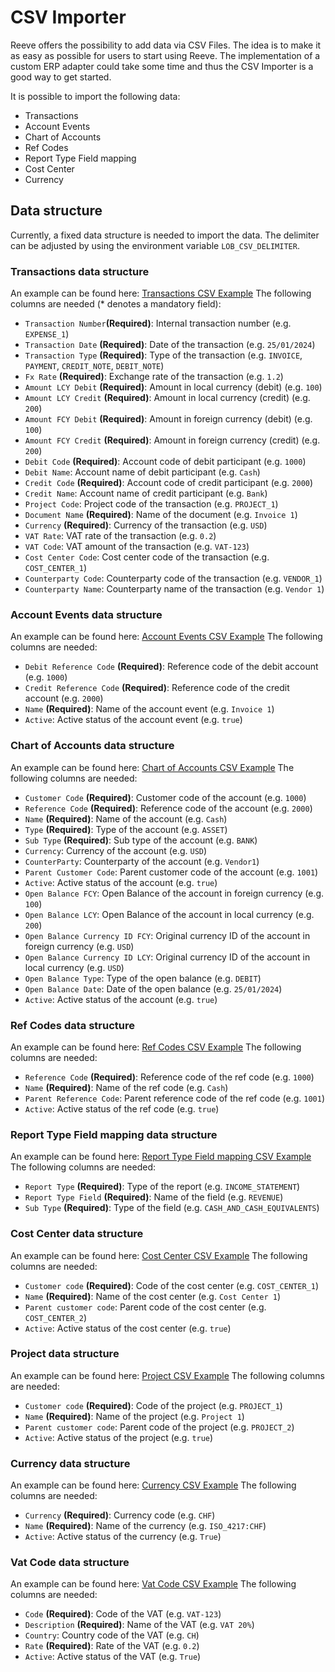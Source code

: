 # CSV Importer
Reeve offers the possibility to add data via CSV Files. The idea is to make it as easy as possible for users to start using Reeve.
The implementation of a custom ERP adapter could take some time and thus the CSV Importer is a good way to get started.

It is possible to import the following data:
- Transactions
- Account Events
- Chart of Accounts
- Ref Codes
- Report Type Field mapping
- Cost Center
- Currency


## Data structure
Currently, a fixed data structure is needed to import the data.
The delimiter can be adjusted by using the environment variable `LOB_CSV_DELIMITER`.

### Transactions data structure
An example can be found here: [Transactions CSV Example](./examples/transactions_csv_example.csv)
The following columns are needed (* denotes a mandatory field):
- `Transaction Number`**(Required)**: Internal transaction number (e.g. `EXPENSE_1`)
- `Transaction Date` **(Required)**: Date of the transaction (e.g. `25/01/2024`)
- `Transaction Type` **(Required)**: Type of the transaction (e.g. `INVOICE`, `PAYMENT`, `CREDIT_NOTE`, `DEBIT_NOTE`)
- `Fx Rate` **(Required)**: Exchange rate of the transaction (e.g. `1.2`)
- `Amount LCY Debit` **(Required)**: Amount in local currency (debit) (e.g. `100`)
- `Amount LCY Credit` **(Required)**: Amount in local currency (credit) (e.g. `200`)
- `Amount FCY Debit` **(Required)**: Amount in foreign currency (debit) (e.g. `100`)
- `Amount FCY Credit` **(Required)**: Amount in foreign currency (credit) (e.g. `200`)
- `Debit Code` **(Required)**: Account code of debit participant (e.g. `1000`)
- `Debit Name`: Account name of debit participant (e.g. `Cash`)
- `Credit Code` **(Required)**: Account code of credit participant (e.g. `2000`)
- `Credit Name`: Account name of credit participant (e.g. `Bank`)
- `Project Code`: Project code of the transaction (e.g. `PROJECT_1`)
- `Document Name` **(Required)**: Name of the document (e.g. `Invoice 1`)
- `Currency` **(Required)**: Currency of the transaction (e.g. `USD`)
- `VAT Rate`: VAT rate of the transaction (e.g. `0.2`)
- `VAT Code`: VAT amount of the transaction (e.g. `VAT-123`)
- `Cost Center Code`: Cost center code of the transaction (e.g. `COST_CENTER_1`)
- `Counterparty Code`: Counterparty code of the transaction (e.g. `VENDOR_1`)
- `Counterparty Name`: Counterparty name of the transaction (e.g. `Vendor 1`)

### Account Events data structure
An example can be found here: [Account Events CSV Example](./examples/account_event_csv_example.csv)
The following columns are needed:
- `Debit Reference Code` **(Required)**: Reference code of the debit account (e.g. `1000`)
- `Credit Reference Code` **(Required)**: Reference code of the credit account (e.g. `2000`)
- `Name` **(Required)**: Name of the account event (e.g. `Invoice 1`)
- `Active`: Active status of the account event (e.g. `true`)

### Chart of Accounts data structure
An example can be found here: [Chart of Accounts CSV Example](./examples/chart_of_account_csv_example.csv)
The following columns are needed:
- `Customer Code` **(Required)**: Customer code of the account (e.g. `1000`)
- `Reference Code` **(Required)**: Reference code of the account (e.g. `2000`)
- `Name` **(Required)**: Name of the account (e.g. `Cash`)
- `Type` **(Required)**: Type of the account (e.g. `ASSET`)
- `Sub Type` **(Required)**: Sub type of the account (e.g. `BANK`)
- `Currency`: Currency of the account (e.g. `USD`)
- `CounterParty`: Counterparty of the account (e.g. `Vendor1`)
- `Parent Customer Code`: Parent customer code of the account (e.g. `1001`)
- `Active`: Active status of the account (e.g. `true`)
- `Open Balance FCY`: Open Balance of the account in foreign currency (e.g. `100`)
- `Open Balance LCY`: Open Balance of the account in local currency (e.g. `200`)
- `Open Balance Currency ID FCY`: Original currency ID of the account in foreign currency (e.g. `USD`)
- `Open Balance Currency ID LCY`: Original currency ID of the account in local currency (e.g. `USD`)
- `Open Balance Type`: Type of the open balance (e.g. `DEBIT`)
- `Open Balance Date`: Date of the open balance (e.g. `25/01/2024`)
- `Active`: Active status of the account (e.g. `true`)

### Ref Codes data structure
An example can be found here: [Ref Codes CSV Example](./examples/ref_code_csv_example.csv)
The following columns are needed:
- `Reference Code` **(Required)**: Reference code of the ref code (e.g. `1000`)
- `Name` **(Required)**: Name of the ref code (e.g. `Cash`)
- `Parent Reference Code`: Parent reference code of the ref code (e.g. `1001`)
- `Active`: Active status of the ref code (e.g. `true`)

### Report Type Field mapping data structure
An example can be found here: [Report Type Field mapping CSV Example](./examples/report_type_field_csv_example.csv)
The following columns are needed:
- `Report Type` **(Required)**: Type of the report (e.g. `INCOME_STATEMENT`)
- `Report Type Field` **(Required)**: Name of the field (e.g. `REVENUE`)
- `Sub Type` **(Required)**: Type of the field (e.g. `CASH_AND_CASH_EQUIVALENTS`)

### Cost Center data structure
An example can be found here: [Cost Center CSV Example](./examples/cost_center_csv_example.csv)
The following columns are needed:
- `Customer code` **(Required)**: Code of the cost center (e.g. `COST_CENTER_1`)
- `Name` **(Required)**: Name of the cost center (e.g. `Cost Center 1`)
- `Parent customer code`: Parent code of the cost center (e.g. `COST_CENTER_2`)
- `Active`: Active status of the cost center (e.g. `true`)

### Project data structure
An example can be found here: [Project CSV Example](./examples/project_csv_example.csv)
The following columns are needed:
- `Customer code` **(Required)**: Code of the project (e.g. `PROJECT_1`)
- `Name` **(Required)**: Name of the project (e.g. `Project 1`)
- `Parent customer code`: Parent code of the project (e.g. `PROJECT_2`)
- `Active`: Active status of the project (e.g. `true`)

### Currency data structure
An example can be found here: [Currency CSV Example](./examples/currency_csv_example.csv)
The following columns are needed:
- `Currency` **(Required)**: Currency code (e.g. `CHF`)
- `Name` **(Required)**: Name of the currency (e.g. `ISO_4217:CHF`)
- `Active`: Active status of the currency (e.g. `True`)

### Vat Code data structure
An example can be found here: [Vat Code CSV Example](./examples/vat_csv_example.csv)
The following columns are needed:
- `Code` **(Required)**: Code of the VAT (e.g. `VAT-123`)
- `Description` **(Required)**: Name of the VAT (e.g. `VAT 20%`)
- `Country`: Country code of the VAT (e.g. `CH`)
- `Rate` **(Required)**: Rate of the VAT (e.g. `0.2`)
- `Active`: Active status of the VAT (e.g. `True`)